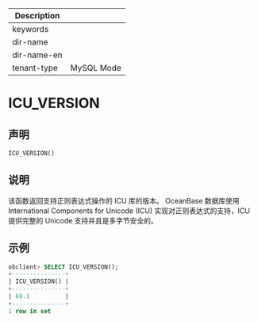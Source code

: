 | Description   |                 |
|---------------|-----------------|
| keywords      |                 |
| dir-name      |                 |
| dir-name-en   |                 |
| tenant-type   | MySQL Mode      |

# ICU_VERSION

## 声明

```sql
ICU_VERSION()
```

## 说明

该函数返回支持正则表达式操作的 ICU 库的版本。
OceanBase 数据库使用 International Components for Unicode (ICU) 实现对正则表达式的支持，ICU 提供完整的 Unicode 支持并且是多字节安全的。

## 示例

```sql
obclient> SELECT ICU_VERSION();
+---------------+
| ICU_VERSION() |
+---------------+
| 69.1          |
+---------------+
1 row in set
```
